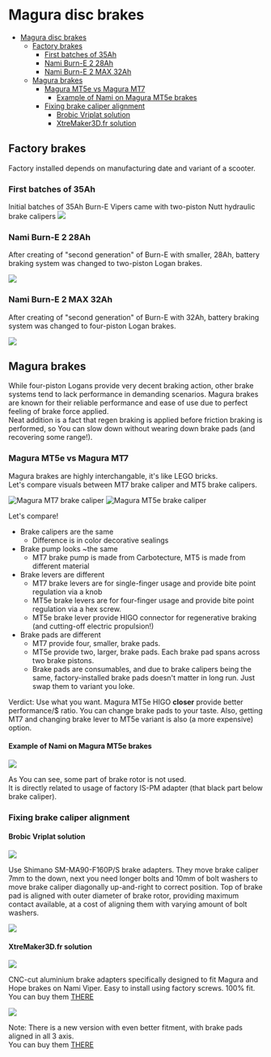 # Magura disc brakes

- [Magura disc brakes](#magura-disc-brakes)
  - [Factory brakes](#factory-brakes)
    - [First batches of 35Ah](#first-batches-of-35ah)
    - [Nami Burn-E 2 28Ah](#nami-burn-e-2-28ah)
    - [Nami Burn-E 2 MAX 32Ah](#nami-burn-e-2-max-32ah)
  - [Magura brakes](#magura-brakes)
    - [Magura MT5e vs Magura MT7](#magura-mt5e-vs-magura-mt7)
      - [Example of Nami on Magura MT5e brakes](#example-of-nami-on-magura-mt5e-brakes)
    - [Fixing brake caliper alignment](#fixing-brake-caliper-alignment)
      - [Brobic Vriplat solution](#brobic-vriplat-solution)
      - [XtreMaker3D.fr solution](#xtremaker3dfr-solution)

## Factory brakes

Factory installed depends on manufacturing date and variant of a scooter.

### First batches of 35Ah

Initial batches of 35Ah Burn-E Vipers came with two-piston Nutt hydraulic brake calipers
[![](nutt-brake-calipers.jpeg)](https://www.electricscooterinsider.com/electric-scooters/reviews/nami-burn-e-viper-review/)

### Nami Burn-E 2 28Ah

After creating of "second generation" of Burn-E with smaller, 28Ah, battery braking system was changed to two-piston Logan brakes.

[![](2-piston-logan-brake-calipers.jpeg)](https://electric-scooter.guide/reviews/nami-burn-e-2-review/)

### Nami Burn-E 2 MAX 32Ah

After creating of "second generation" of Burn-E with 32Ah, battery braking system was changed to four-piston Logan brakes.

[![](4-piston-logan-brake-calipers.jpeg)](https://gotscooter.com/2022-nami-burn-e-2-max-electric-scooter-review/)

## Magura brakes

While four-piston Logans provide very decent braking action, other brake systems tend to lack performance in demanding scenarios.
Magura brakes are known for their reliable performance and ease of use due to perfect feeling of brake force applied.  
Neat addition is a fact that regen braking is applied before friction braking is performed, so You can slow down without wearing down brake pads (and recovering some range!).

### Magura MT5e vs Magura MT7

Magura brakes are highly interchangable, it's like LEGO bricks.  
Let's compare visuals between MT7 brake caliper and MT5 brake calipers.  
  
![Magura MT7 brake caliper](mt7-brake-caliper.png)
![Magura MT5e brake caliper](MT5e.jpg)

Let's compare!

- Brake calipers are the same
  - Difference is in color decorative sealings
- Brake pump looks ~the same
  - MT7 brake pump is made from Carbotecture, MT5 is made from different material
- Brake levers are different
  - MT7 brake levers are for single-finger usage and provide bite point regulation via a knob
  - MT5e brake levers are for four-finger usage and provide bite point regulation via a hex screw.
  - MT5e brake lever provide HIGO connector for regenerative braking (and cutting-off electric propulsion!)
- Brake pads are different
  - MT7 provide four, smaller, brake pads.
  - MT5e provide two, larger, brake pads. Each brake pad spans across two brake pistons.
  - Brake pads are consumables, and due to brake calipers being the same, factory-installed brake pads doesn't matter in long run. Just swap them to variant you loke.

Verdict: Use what you want. Magura MT5e HIGO **closer** provide better performance/$ ratio. You can change brake pads to your taste. Also, getting MT7 and changing brake lever to MT5e variant is also (a more expensive) option.

#### Example of Nami on Magura MT5e brakes

![](MT5e-on-factory-brake-adapter.jpg)

As You can see, some part of brake rotor is not used.  
It is directly related to usage of factory IS-PM adapter (that black part below brake caliper).

### Fixing brake caliper alignment

#### Brobic Vriplat solution

![](brake_adapter-Shimano-SM-MA90.jpg)

Use Shimano SM-MA90-F160P/S brake adapters. They move brake caliper 7mm to the down, next you need longer bolts and 10mm of bolt washers to move brake caliper diagonally up-and-right to correct position. Top of brake pad is aligned with outer diameter of brake rotor, providing maximum contact available, at a cost of aligning them with varying amount of bolt washers.

![](brake_adapter-Shimano-SM-MA90_fitment.jpg)

#### XtreMaker3D.fr solution

![](xtremaker_brake_adapter_v1.png)

CNC-cut aluminium brake adapters specifically designed to fit Magura and Hope brakes on Nami Viper. Easy to install using factory screws. 100% fit.  
You can buy them [THERE](https://www.xtremaker3d.fr/index.php?id_product=155&id_product_attribute=1046&rewrite=support-etrier-magura-nami&controller=product#/4-couleurs-noir)

![](xtremaker_brake_adapter_v1_fitment.jpg)

Note: There is a new version with even better fitment, with brake pads aligned in all 3 axis.  
You can buy them [THERE](https://www.xtremaker3d.fr/index.php?id_product=169&rewrite=support-etrier-magurahope-monobloc&controller=product)